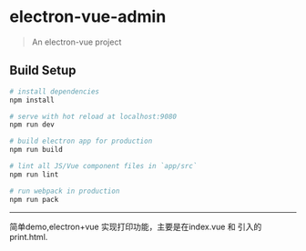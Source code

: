 # electron-vue-admin

> An electron-vue project

## Build Setup

``` bash
# install dependencies
npm install

# serve with hot reload at localhost:9080
npm run dev

# build electron app for production
npm run build

# lint all JS/Vue component files in `app/src`
npm run lint

# run webpack in production
npm run pack
```
---

 简单demo,electron+vue 实现打印功能，主要是在index.vue 和 引入的print.html.
